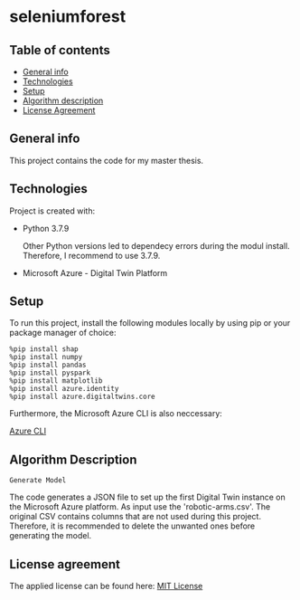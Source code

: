 # seleniumforest



## Table of contents
* [General info](#general-info)
* [Technologies](#technologies)
* [Setup](#setup)
* [Algorithm description](#algorithm-description)
* [License Agreement](#license-agreement)

## General info
This project contains the code for my master thesis. 
	
## Technologies
Project is created with:
* Python 3.7.9

  Other Python versions led to dependecy errors during the modul install. Therefore, I recommend to use 3.7.9.

* Microsoft Azure - Digital Twin Platform  

	
## Setup
To run this project, install the following modules locally by using pip or your package manager of choice:

```
%pip install shap
%pip install numpy
%pip install pandas
%pip install pyspark
%pip install matplotlib
%pip install azure.identity
%pip install azure.digitaltwins.core
```

Furthermore, the Microsoft Azure CLI is also neccessary:

[Azure CLI](https://ojuliuscoder.medium.com/installing-and-using-azure-cli-in-visual-studio-code-a382d2b09bfa)

## Algorithm Description

```
Generate Model
```
The code generates a JSON file to set up the first Digital Twin instance on the Microsoft Azure platform. As input use the 'robotic-arms.csv'. The original CSV contains columns that are not used during this project. Therefore, it is recommended to delete the unwanted ones before generating the model.


## License agreement
The applied license can be found here:
[MIT License](https://github.com/h1548782/seleniumforest/blob/main/MIT-LICENSE.txt)
